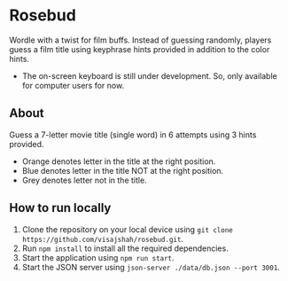 # Rosebud

Wordle with a twist for film buffs. Instead of guessing randomly, players guess a film title using keyphrase hints provided in addition to the color hints.

* The on-screen keyboard is still under development. So, only available for computer users for now.

## About

Guess a 7-letter movie title (single word) in 6 attempts using 3 hints provided.

* Orange denotes letter in the title at the right position.
* Blue denotes letter in the title NOT at the right position.
* Grey denotes letter not in the title.

## How to run locally

1. Clone the repository on your local device using `git clone https://github.com/visajshah/rosebud.git`.
2. Run `npm install` to install all the required dependencies.
3. Start the application using `npm run start`.
4. Start the JSON server using `json-server ./data/db.json --port 3001`.
